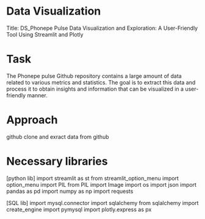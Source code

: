 # Data Visualization
Title:
 DS_Phonepe Pulse Data Visualization and Exploration: A User-Friendly Tool Using Streamlit and Plotly

# Task
  The Phonepe pulse Github repository contains a large amount of data related to various metrics and statistics. The goal is to extract this data and process it to obtain insights and 
  information that can be visualized in a user-friendly manner.

# Approach
  github clone and exract data from github

# Necessary libraries
  [python lib] 
  import streamlit as st
  from streamlit_option_menu import option_menu
  import PIL
  from PIL import Image
  import os
  import json
  import pandas as pd
  import numpy as np
  import requests
  
  [SQL lib]
  import mysql.connector
  import sqlalchemy
  from sqlalchemy import create_engine
  import pymysql
  import plotly.express as px
